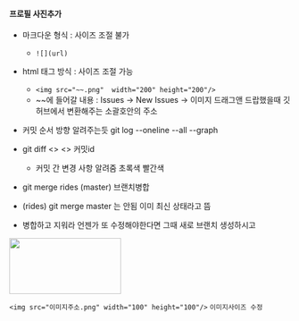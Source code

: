 #### 프로필 사진추가

- 마크다운 형식 : 사이즈 조절 불가
    + `![](url)`

- html 태그 방식 : 사이즈 조절 가능
    + `<img src="~~.png"  width="200" height="200"/>`
    + ~~에 들어갈 내용 : Issues -> New Issues -> 이미지 드래그앤 드랍했을때 깃허브에서 변환해주는 소괄호안의 주소


- 커밋 순서 방향 알려주는듯 git log --oneline --all --graph

- git diff <> <> 커밋id
    + 커밋 간 변경 사항 알려줌 초록색 빨간색
 
 
 
 
 - git merge rides (master) 브랜치병합
 - (rides) git merge master 는 안됨 이미 최신 상태라고 뜸
 - 병합하고 지워라 언젠가 또 수정해야한다면 그때 새로 브랜치 생성하시고
<img src="https://user-images.githubusercontent.com/100326070/155662879-4f7ee783-a48a-4907-8909-a6d7704aa948.png" width="200" height="100"/>

`<img src="이미지주소.png" width="100" height="100"/>`
`이미지사이즈 수정`
